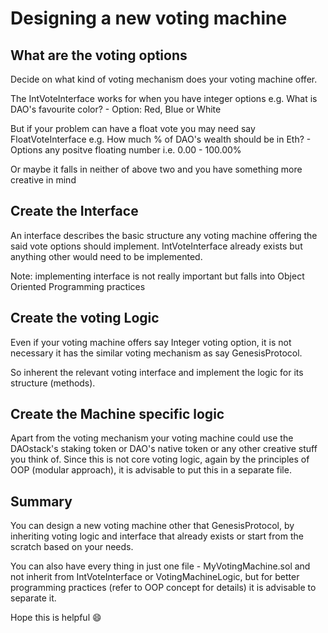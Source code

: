 # Designing a new voting machine

## What are the voting options

Decide on what kind of voting mechanism does your voting machine offer.

The IntVoteInterface works for when you have integer options
  e.g. What is DAO's favourite color? - Option: Red, Blue or White

But if your problem can have a float vote you may need say FloatVoteInterface
  e.g. How much % of DAO's wealth should be in Eth? - Options any positve floating number i.e. 0.00 - 100.00%

Or maybe it falls in neither of above two and you have something more creative in mind

## Create the Interface

An interface describes the basic structure any voting machine offering the said vote options should implement. IntVoteInterface already exists but anything other would need to be implemented.

Note: implementing interface is not really important but falls into Object Oriented Programming practices

## Create the voting Logic

Even if your voting machine offers say Integer voting option, it is not necessary it has the similar voting mechanism as say GenesisProtocol.

So inherent the relevant voting interface and implement the logic for its structure (methods).

## Create the Machine specific logic

Apart from the voting mechanism your voting machine could use the DAOstack's staking token or DAO's native token or any other creative stuff you think of. Since this is not core voting logic, again by the principles of OOP (modular approach), it is advisable to put this in a separate file.

## Summary

You can design a new voting machine other that GenesisProtocol, by inheriting voting logic and interface that already exists or start from the scratch based on your needs.

You can also have every thing in just one file - MyVotingMachine.sol and not inherit from IntVoteInterface or VotingMachineLogic, but for better programming practices (refer to OOP concept for details) it is advisable to separate it.

Hope this is helpful 😄
